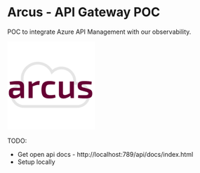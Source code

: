 # Arcus - API Gateway POC

POC to integrate Azure API Management with our observability.

![Arcus](https://raw.githubusercontent.com/arcus-azure/arcus/master/media/arcus.png)

TODO:
- Get open api docs - http://localhost:789/api/docs/index.html
- Setup locally